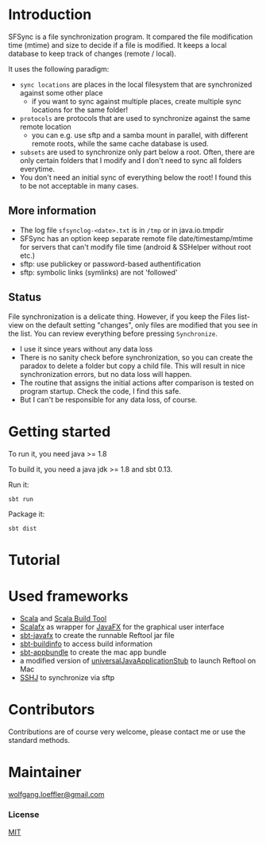 
# Introduction

SFSync is a file synchronization program. It compared the file modification time (mtime) and size to decide if a file is modified.
It keeps a local database to keep track of changes (remote / local).

It uses the following paradigm:

* `sync locations` are places in the local filesystem that are synchronized against some other place
    * if you want to sync against multiple places, create multiple sync locations for the same folder!
* `protocols` are protocols that are used to synchronize against the same remote location
    * you can e.g. use sftp and a samba mount in parallel, with different remote roots, while the same cache database is used.
* `subsets` are used to synchronize only part below a root. Often, there are only certain folders that I modify and I don't need to sync all folders everytime.
* You don't need an initial sync of everything below the root! I found this to be not acceptable in many cases.

## More information

* The log file `sfsynclog-<date>.txt` is in `/tmp` or in java.io.tmpdir
* SFSync has an option keep separate remote file date/timestamp/mtime for servers that can't modify file time (android & SSHelper without root etc.)
* sftp: use publickey or password-based authentification
* sftp: symbolic links (symlinks) are not 'followed'

## Status ##
File synchronization is a delicate thing. However, if you keep the Files list-view on the default setting "changes", only files are modified that you see in the list. You can review everything before pressing `Synchronize`.

* I use it since years without any data loss
* There is no sanity check before synchronization, so you can create the paradox to delete a folder but copy a child file. This will result in nice synchronization errors, but no data loss will happen.
* The routine that assigns the initial actions after comparison is tested on program startup. Check the code, I find this safe.
* But I can't be responsible for any data loss, of course.

# Getting started #

To run it, you need java >= 1.8

To build it, you need a java jdk >= 1.8 and sbt 0.13.

Run it: 

	sbt run

Package it:

    sbt dist

# Tutorial #

# Used frameworks #

* [Scala](http://www.scala-lang.org) and [Scala Build Tool](http://www.scala-sbt.org)
* [Scalafx](http://scalafx.org) as wrapper for [JavaFX](http://docs.oracle.com/javafx) for the graphical user interface
* [sbt-javafx](https://github.com/kavedaa/sbt-javafx) to create the runnable Reftool jar file
* [sbt-buildinfo](https://github.com/sbt/sbt-buildinfo) to access build information
* [sbt-appbundle](https://github.com/Sciss/sbt-appbundle) to create the mac app bundle
* a modified version of [universalJavaApplicationStub](https://github.com/tofi86/universalJavaApplicationStub) to launch Reftool on Mac 
* [SSHJ](https://github.com/hierynomus/sshj) to synchronize via sftp

# Contributors #

Contributions are of course very welcome, please contact me or use the standard methods.

# Maintainer #

wolfgang.loeffler@gmail.com

### License ###
[MIT](http://opensource.org/licenses/MIT)